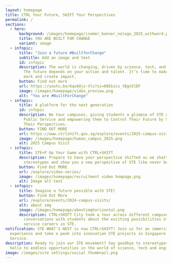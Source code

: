 ```yaml
---
layout: homepage
title: CTRL Your Future, SHIFT Your Perspectives
permalink: /
sections:
  - hero:
      background: /images/homepage/isomer_banner_nologo_2025_withword.png
      title: YOU ARE BUILT FOR CHANGE
      variant: image
  - infopic:
      title: "Join a future #BuiltforChange"
      subtitle: Add an image and text
      id: infopic
      description: The world is changing, driven by science, tech, and engineering.
        The future depends on your action and talent. It’s time to make your
        mark and create impact.
      button: Find out more
      url: https://youtu.be/6qoA9jz-Vls?si=08Ekzcs_tBgnSlDF
      image: /images/homepage/video_preview.png
      alt: "You are #BuiltForChange"
  - infopic:
      title: A platform for the next generation
      id: infopic
      description: We tour campuses, giving students a glimpse of STE careers in the
        Public Service and empowering them to Control Their Future by Shifting
        Their Perspectives.
      button: FIND OUT MORE
      url: https://www.ctrlshift.gov.sg/explore/events/2025-campus-visits/
      image: /images/homepage/human_campus_2025.png
      alt: 2025 Campus Visit
  - infopic:
      title: STE+P Up Your Game with CTRL+SHIFT
      description: Prepare to have your perspective shifted as we shatter your
        stereotypes and show you a new perspective of STE like never before!
      button: Find Out MORE
      url: /explore/video-series/
      image: /images/homepage/recruitment video hompage.png
      alt: Image alt text
  - infopic:
      title: Imagine a future possible with STE!
      button: Find Out More
      url: /explore/events/2024-campus-visits/
      alt: about img
      image: /images/homepage/aboutimghorizontal.png
      description: CTRL+SHIFT City took a tour across different campuses, sparking
        conversations with students about the exciting possibilities of public
        service careers in STE.
notification: STE WHAT'S NEXT is now CTRL+SHIFT! Join us for an immersive
  experience and take a peek into innovation STE projects in Singapore Public
  Service.
description: Ready to join our STE movement? Say goodbye to stereotypes and
  hello to endless opportunities in the world of science, tech and engineering.
image: /images/site settings/social thumbnail.png
---
```

